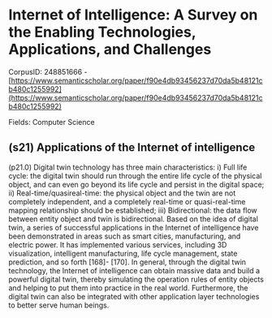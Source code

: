 # Internet of Intelligence: A Survey on the Enabling Technologies, Applications, and Challenges

CorpusID: 248851666 - [https://www.semanticscholar.org/paper/f90e4db93456237d70da5b48121cb480c1255992](https://www.semanticscholar.org/paper/f90e4db93456237d70da5b48121cb480c1255992)

Fields: Computer Science

## (s21) Applications of the Internet of intelligence
(p21.0) Digital twin technology has three main characteristics: i) Full life cycle: the digital twin should run through the entire life cycle of the physical object, and can even go beyond its life cycle and persist in the digital space; ii) Real-time/quasireal-time: the physical object and the twin are not completely independent, and a completely real-time or quasi-real-time mapping relationship should be established; iii) Bidirectional: the data flow between entity object and twin is bidirectional. Based on the idea of digital twin, a series of successful applications in the Internet of intelligence have been demonstrated in areas such as smart cities, manufacturing, and electric power. It has implemented various services, including 3D visualization, intelligent manufacturing, life cycle management, state prediction, and so forth [168]- [170]. In general, through the digital twin technology, the Internet of intelligence can obtain massive data and build a powerful digital twin, thereby simulating the operation rules of entity objects and helping to put them into practice in the real world. Furthermore, the digital twin can also be integrated with other application layer technologies to better serve human beings.
